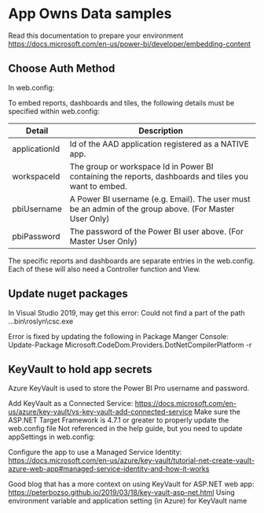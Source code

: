 # App Owns Data samples

Read this documentation to prepare your environment
https://docs.microsoft.com/en-us/power-bi/developer/embedding-content

## Choose Auth Method

In web.config:

To embed reports, dashboards and tiles, the following details must be specified within web.config:

| Detail            | Description                                                                                           |
|-------------------|-------------------------------------------------------------------------------------------------------|
| applicationId     | Id of the AAD application registered as a NATIVE app.                                                 |
| workspaceId       | The group or workspace Id in Power BI containing the reports, dashboards and tiles you want to embed. |
| pbiUsername       | A Power BI username (e.g. Email). The user must be an admin of the group above. (For Master User Only)|
| pbiPassword       | The password of the Power BI user above. (For Master User Only)                                       |

The specific reports and dashboards are separate entries in the web.config. Each of these will also need a Controller function and View.

## Update nuget packages

In Visual Studio 2019, may get this error: Could not find a part of the path ...bin\roslyn\csc.exe

Error is fixed by updating the following in Package Manger Console: Update-Package Microsoft.CodeDom.Providers.DotNetCompilerPlatform -r

## KeyVault to hold app secrets

Azure KeyVault is used to store the Power BI Pro username and password.

Add KeyVault as a Connected Service: https://docs.microsoft.com/en-us/azure/key-vault/vs-key-vault-add-connected-service
	Make sure the ASP.NET Target Framework is 4.7.1 or greater to properly update the web.config file
	Not referenced in the help guide, but you need to update appSettings in web.config: <appSettings configBuilders="AzureKeyVault">

Configure the app to use a Managed Service Identity: https://docs.microsoft.com/en-us/azure/key-vault/tutorial-net-create-vault-azure-web-app#managed-service-identity-and-how-it-works

Good blog that has a more context on using KeyVault for ASP.NET web app: https://peterbozso.github.io/2019/03/18/key-vault-asp-net.html
	Using environment variable and application setting (in Azure) for KeyVault name